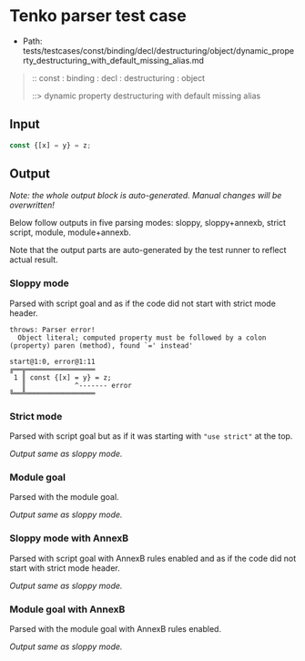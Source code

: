 # Tenko parser test case

- Path: tests/testcases/const/binding/decl/destructuring/object/dynamic_property_destructuring_with_default_missing_alias.md

> :: const : binding : decl : destructuring : object
>
> ::> dynamic property destructuring with default missing alias

## Input

`````js
const {[x] = y} = z;
`````

## Output

_Note: the whole output block is auto-generated. Manual changes will be overwritten!_

Below follow outputs in five parsing modes: sloppy, sloppy+annexb, strict script, module, module+annexb.

Note that the output parts are auto-generated by the test runner to reflect actual result.

### Sloppy mode

Parsed with script goal and as if the code did not start with strict mode header.

`````
throws: Parser error!
  Object literal; computed property must be followed by a colon (property) paren (method), found `=' instead'

start@1:0, error@1:11
╔══╦═════════════════
 1 ║ const {[x] = y} = z;
   ║            ^------- error
╚══╩═════════════════

`````

### Strict mode

Parsed with script goal but as if it was starting with `"use strict"` at the top.

_Output same as sloppy mode._

### Module goal

Parsed with the module goal.

_Output same as sloppy mode._

### Sloppy mode with AnnexB

Parsed with script goal with AnnexB rules enabled and as if the code did not start with strict mode header.

_Output same as sloppy mode._

### Module goal with AnnexB

Parsed with the module goal with AnnexB rules enabled.

_Output same as sloppy mode._
